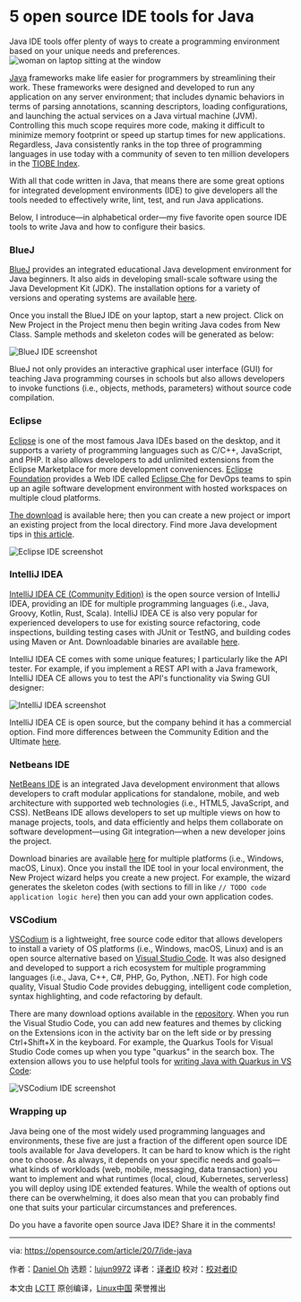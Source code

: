 [#]: collector: (lujun9972)
[#]: translator: ( )
[#]: reviewer: ( )
[#]: publisher: ( )
[#]: url: ( )
[#]: subject: (5 open source IDE tools for Java)
[#]: via: (https://opensource.com/article/20/7/ide-java)
[#]: author: (Daniel Oh https://opensource.com/users/daniel-oh)

5 open source IDE tools for Java
======
Java IDE tools offer plenty of ways to create a programming environment
based on your unique needs and preferences.
![woman on laptop sitting at the window][1]

[Java][2] frameworks make life easier for programmers by streamlining their work. These frameworks were designed and developed to run any application on any server environment; that includes dynamic behaviors in terms of parsing annotations, scanning descriptors, loading configurations, and launching the actual services on a Java virtual machine (JVM). Controlling this much scope requires more code, making it difficult to minimize memory footprint or speed up startup times for new applications. Regardless, Java consistently ranks in the top three of programming languages in use today with a community of seven to ten million developers in the [TIOBE Index][3].

With all that code written in Java, that means there are some great options for integrated development environments (IDE) to give developers all the tools needed to effectively write, lint, test, and run Java applications.

Below, I introduce—in alphabetical order—my five favorite open source IDE tools to write Java and how to configure their basics.

### BlueJ

[BlueJ][4] provides an integrated educational Java development environment for Java beginners. It also aids in developing small-scale software using the Java Development Kit (JDK). The installation options for a variety of versions and operating systems are available [here][5].

Once you install the BlueJ IDE on your laptop, start a new project. Click on New Project in the Project menu then begin writing Java codes from New Class. Sample methods and skeleton codes will be generated as below:

![BlueJ IDE screenshot][6]

BlueJ not only provides an interactive graphical user interface (GUI) for teaching Java programming courses in schools but also allows developers to invoke functions (i.e., objects, methods, parameters) without source code compilation.

### Eclipse

[Eclipse][7] is one of the most famous Java IDEs based on the desktop, and it supports a variety of programming languages such as C/C++, JavaScript, and PHP. It also allows developers to add unlimited extensions from the Eclipse Marketplace for more development conveniences. [Eclipse Foundation][8] provides a Web IDE called [Eclipse Che][9] for DevOps teams to spin up an agile software development environment with hosted workspaces on multiple cloud platforms.

[The download][10] is available here; then you can create a new project or import an existing project from the local directory. Find more Java development tips in [this article][11].

![Eclipse IDE screenshot][12]

### IntelliJ IDEA

[IntelliJ IDEA CE (Community Edition)][13] is the open source version of IntelliJ IDEA, providing an IDE for multiple programming languages (i.e., Java, Groovy, Kotlin, Rust, Scala). IntelliJ IDEA CE is also very popular for experienced developers to use for existing source refactoring, code inspections, building testing cases with JUnit or TestNG, and building codes using Maven or Ant. Downloadable binaries are available [here][14].

IntelliJ IDEA CE comes with some unique features; I particularly like the API tester. For example, if you implement a REST API with a Java framework, IntelliJ IDEA CE allows you to test the API's functionality via Swing GUI designer:

![IntelliJ IDEA screenshot][15]

IntelliJ IDEA CE is open source, but the company behind it has a commercial option. Find more differences between the Community Edition and the Ultimate [here][16].

### Netbeans IDE

[NetBeans IDE][17] is an integrated Java development environment that allows developers to craft modular applications for standalone, mobile, and web architecture with supported web technologies (i.e., HTML5, JavaScript, and CSS). NetBeans IDE allows developers to set up multiple views on how to manage projects, tools, and data efficiently and helps them collaborate on software development—using Git integration—when a new developer joins the project.

Download binaries are available [here][18] for multiple platforms (i.e., Windows, macOS, Linux). Once you install the IDE tool in your local environment, the New Project wizard helps you create a new project. For example, the wizard generates the skeleton codes (with sections to fill in like `// TODO code application logic here`) then you can add your own application codes.

### VSCodium

[VSCodium][19] is a lightweight, free source code editor that allows developers to install a variety of OS platforms (i.e., Windows, macOS, Linux) and is an open source alternative based on [Visual Studio Code][20]. It was also designed and developed to support a rich ecosystem for multiple programming languages (i.e., Java, C++, C#, PHP, Go, Python, .NET). For high code quality, Visual Studio Code provides debugging, intelligent code completion, syntax highlighting, and code refactoring by default.

There are many download options available in the [repository][21]. When you run the Visual Studio Code, you can add new features and themes by clicking on the Extensions icon in the activity bar on the left side or by pressing Ctrl+Shift+X in the keyboard. For example, the Quarkus Tools for Visual Studio Code comes up when you type "quarkus" in the search box. The extension allows you to use helpful tools for [writing Java with Quarkus in VS Code][22]:

![VSCodium IDE screenshot][23]

### Wrapping up

Java being one of the most widely used programming languages and environments, these five are just a fraction of the different open source IDE tools available for Java developers. It can be hard to know which is the right one to choose. As always, it depends on your specific needs and goals—what kinds of workloads (web, mobile, messaging, data transaction) you want to implement and what runtimes (local, cloud, Kubernetes, serverless) you will deploy using IDE extended features. While the wealth of options out there can be overwhelming, it does also mean that you can probably find one that suits your particular circumstances and preferences.

Do you have a favorite open source Java IDE? Share it in the comments!

--------------------------------------------------------------------------------

via: https://opensource.com/article/20/7/ide-java

作者：[Daniel Oh][a]
选题：[lujun9972][b]
译者：[译者ID](https://github.com/译者ID)
校对：[校对者ID](https://github.com/校对者ID)

本文由 [LCTT](https://github.com/LCTT/TranslateProject) 原创编译，[Linux中国](https://linux.cn/) 荣誉推出

[a]: https://opensource.com/users/daniel-oh
[b]: https://github.com/lujun9972
[1]: https://opensource.com/sites/default/files/styles/image-full-size/public/lead-images/lenovo-thinkpad-laptop-window-focus.png?itok=g0xPm2kD (young woman working on a laptop)
[2]: https://opensource.com/resources/java
[3]: https://www.tiobe.com/tiobe-index/
[4]: https://www.bluej.org/about.html
[5]: https://www.bluej.org/versions.html
[6]: https://opensource.com/sites/default/files/uploads/5_open_source_ide_tools_to_write_java_and_how_you_begin_it.png (BlueJ IDE screenshot)
[7]: https://www.eclipse.org/ide/
[8]: https://www.eclipse.org/
[9]: https://opensource.com/article/19/10/cloud-ide-che
[10]: https://www.eclipse.org/downloads/
[11]: https://opensource.com/article/19/10/java-basics
[12]: https://opensource.com/sites/default/files/uploads/os_ide_2.png (Eclipse IDE screenshot)
[13]: https://www.jetbrains.com/idea/
[14]: https://www.jetbrains.org/display/IJOS/Download
[15]: https://opensource.com/sites/default/files/uploads/os_ide_3.png (IntelliJ IDEA screenshot)
[16]: https://www.jetbrains.com/idea/features/editions_comparison_matrix.html
[17]: https://netbeans.org/
[18]: https://netbeans.org/downloads/8.2/rc/
[19]: https://vscodium.com/
[20]: https://opensource.com/article/20/6/open-source-alternatives-vs-code
[21]: https://github.com/VSCodium/vscodium#downloadinstall
[22]: https://opensource.com/article/20/4/java-quarkus-vs-code
[23]: https://opensource.com/sites/default/files/uploads/os_ide_5.png (VSCodium IDE screenshot)

